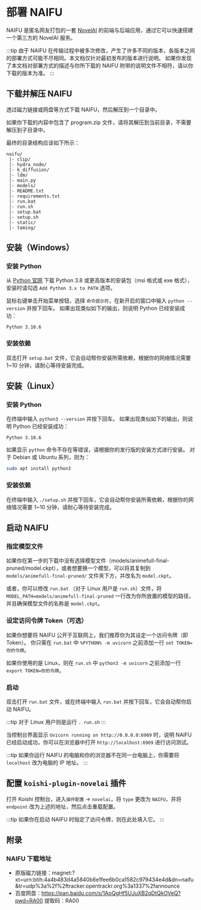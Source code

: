 # 部署 NAIFU

NAIFU 是匿名网友打包的一套 [NovelAI](https://novelai.net/) 的前端与后端应用，通过它可以快速搭建一个第三方的 NovelAI 服务。

:::tip
由于 NAIFU 在传输过程中被多次修改，产生了许多不同的版本，各版本之间的部署方式可能不尽相同。本文档仅针对最初发布的版本进行说明。
如果你发现了本文档对部署方式的描述与你所下载的 NAIFU 附带的说明文件不相符，请以你下载的版本为准。
:::

## 下载并解压 NAIFU

透过磁力链接或网盘等方式下载 NAIFU，然后解压到一个目录中。

如果你下载的内容中包含了 program.zip 文件，请将其解压到当前目录，不需要解压到子目录中。

最终的目录结构应该如下所示：

```text
naifu/
 |- clip/
 |- hydra_node/
 |- k_diffusion/
 |- ldm/
 |- main.py
 |- models/
 |- README.txt
 |- requirements.txt
 |- run.bat
 |- run.sh
 |- setup.bat
 |- setup.sh
 |- static/
 |- taming/
```

## 安装（Windows）

### 安装 Python

从 [Python 官网](https://www.python.org/downloads/) 下载 Python 3.8 或更高版本的安装包（msi 格式或 exe 格式），安装时请勾选 `Add Python 3.x to PATH` 选项。

鼠标右键单击开始菜单按钮，选择 `命令提示符`，在新开启的窗口中输入 `python --version` 并按下回车。
如果出现类似如下的输出，则说明 Python 已经安装成功：

```text
Python 3.10.6
```

### 安装依赖

双击打开 `setup.bat` 文件，它会自动帮你安装所需依赖，根据你的网络情况需要 1~10 分钟，请耐心等待安装完成。

## 安装（Linux）

### 安装 Python

在终端中输入 `python3 --version` 并按下回车。
如果出现类似如下的输出，则说明 Python 已经安装成功：

```text
Python 3.10.6
```

如果显示 `python` 命令不存在等错误，请根据你的发行版的安装方式进行安装。
对于 Debian 或 Ubuntu 系列，则为：

```bash
sudo apt install python3
```

### 安装依赖

在终端中输入 `./setup.sh` 并按下回车，它会自动帮你安装所需依赖，根据你的网络情况需要 1~10 分钟，请耐心等待安装完成。

## 启动 NAIFU

### 指定模型文件

如果你在第一步的下载中没有选择模型文件（models/animefull-final-pruned/model.ckpt），或者想要换一个模型，可以将其复制到 `models/animefull-final-pruned/` 文件夹下方，并改名为 `model.ckpt`。

或者，你可以修改 `run.bat` （对于 Linux 用户是 `run.sh`）文件，将 `MODEL_PATH=models/animefull-final-pruned` 一行改为你所放置的模型的路径，并且确保模型文件的名称是 `model.ckpt`。

### 设定访问令牌 Token（可选）

如果你想要将 NAIFU 公开于互联网上，我们推荐你为其设定一个访问令牌（即 Token）。
你只需在 `run.bat` 中 `%PYTHON% -m uvicorn` 之前添加一行 `set TOKEN=你的令牌`。

如果你使用的是 Linux，则在 `run.sh` 中 `python3 -m uvicorn` 之前添加一行 `export TOKEN=你的令牌`。

### 启动

双击打开 `run.bat` 文件，或在终端中输入 `run.bat` 并按下回车，它会自动帮你启动 NAIFU。

:::tip
对于 Linux 用户则是运行 `. run.sh`
:::

当控制台界面显示 `Uvicorn running on http://0.0.0.0:6969` 时，说明 NAIFU 已经启动成功，你可以在浏览器中打开 `http://localhost:6969` 进行访问测试。

:::tip
如果你运行 NAIFU 的电脑和你的浏览器不在同一台电脑上，你需要将 `localhost` 改为电脑的 IP 地址。
:::

## 配置 `koishi-plugin-novelai` 插件

打开 Koishi 控制台，进入`插件配置` -> `novelai`，将 `type` 更改为 `NAIFU`，并将 `endpoint` 改为上述的地址，然后点击重载配置。

:::tip
如果你在启动 NAIFU 时指定了访问令牌，则在此处填入它。
:::

## 附录

### NAIFU 下载地址

- 原版磁力链接：magnet:?xt=urn:btih:4a4b483d4a5840b6e1fee6b0ca1582c979434e4d&dn=naifu&tr=udp%3a%2f%2ftracker.opentrackr.org%3a1337%2fannounce
- 百度网盘：https://pan.baidu.com/s/1AoQgHf5UJuXB2qDtQkOVeQ?pwd=RA00 提取码：RA00
